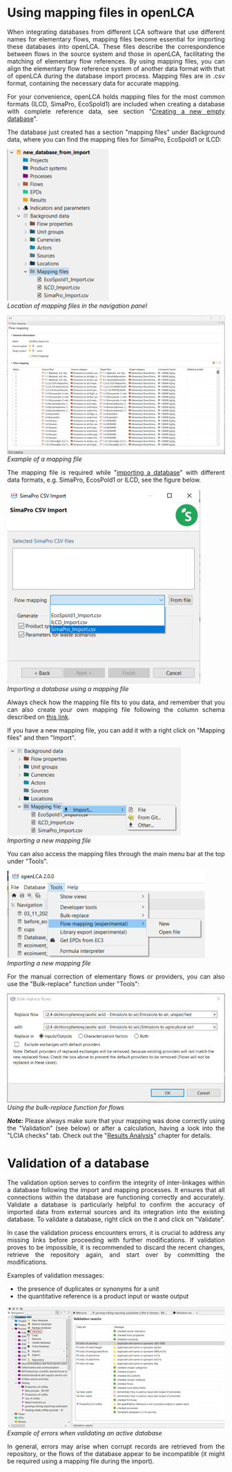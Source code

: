 # Using mapping files in openLCA

<div style='text-align: justify;'>

When integrating databases from different LCA software that use different names for elementary flows, mapping files become essential for importing these databases into openLCA. These files describe the correspondence between flows in the source system and those in openLCA, facilitating the matching of elementary flow references. By using mapping files, you can align the elementary flow reference system of another data format with that of openLCA during the database import process. Mapping files are in .csv format, containing the necessary data for accurate mapping.

For your convenience, openLCA holds mapping files for the most common formats (ILCD, SimaPro, EcoSpold1) are included when creating a database with complete reference data, see section "[Creating a new empty database](./create_database.md)".

The database just created has a section "mapping files" under Background data, where you can find the mapping files for SimaPro, EcoSpold1 or ILCD:

![](../media/mapping_1.png)  
_Location of mapping files in the navigation panel_

![](../media/mapping_file.png)  
_Example of a mapping file_

The mapping file is required while "[importing a database](../databases/importing_and_combining_databases.md)" with different data formats, e.g. SimaPro, EcosPold1 or ILCD, see the figure below.

![](../media/mapping_2.png)  
_Importing a database using a mapping file_

Always check how the mapping file fits to you data, and remember that you can also create your own mapping file following the column schema described on [this link](<https://github.com/GreenDelta/olca-modules/blob/master/doc/flow_mapping_csv_format.md>).

If you have a new mapping file, you can add it with a right click on "Mapping files" and then "Import".

![](../media/mapping_3.png)  
_Importing a new mapping file_

You can also access the mapping files through the main menu bar at the top under "Tools".

![](../media/mapping_4.png)  
_Importing a new mapping file_

For the manual correction of elementary flows or providers, you can also use the "Bulk-replace" function under "Tools":

![](../media/bulk_replace.png)  
_Using the bulk-replace function for flows_

_**Note:**_ Please always make sure that your mapping was done correctly using the "Validation" (see below) or after a calculation, having a look into the "LCIA checks" tab. Check out the "[Results Analysis](../res_analysis/analysis.md)" chapter for details.

# Validation of a database

The validation option serves to confirm the integrity of inter-linkages within a database following the import and mapping processes. It ensures that all connections within the database are functioning correctly and accurately. Validate a database is particularly helpful to confirm the accuracy of imported data from external sources and its integration into the existing database. To validate a database, right click on the it and click on "Validate".

In case the validation process encounters errors, it is crucial to address any missing links before proceeding with further modifications. If validation proves to be impossible, it is recommended to discard the recent changes, retrieve the repository again, and start over by committing the modifications.
  
Examples of validation messages: 
- the presence of duplicates or synonyms for a unit
- the quantitative reference is a product input or waste output

![](../media/validate_database.png)  
_Example of errors when validating an active database_

In general, errors may arise when corrupt records are retrieved from the repository, or the flows of the database appear to be incompatible (it might be required using a mapping file during the import).

</div>